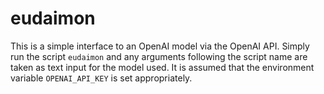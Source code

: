 # eudaimon

This is a simple interface to an OpenAI model via the OpenAI API. Simply run the script `eudaimon` and any arguments following the script name are taken as text input for the model used. It is assumed that the environment variable `OPENAI_API_KEY` is set appropriately.
